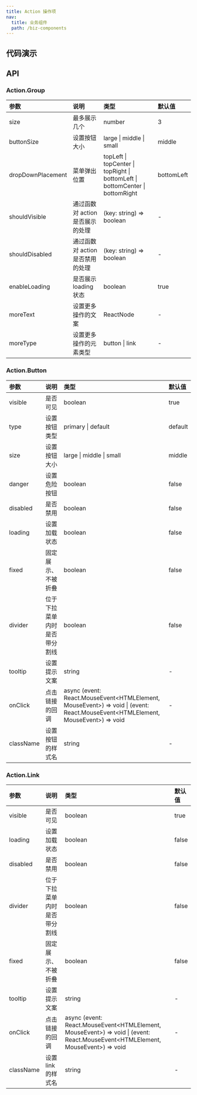 ```yaml
---
title: Action 操作项
nav:
  title: 业务组件
  path: /biz-components
---
```


## 代码演示

<!-- prettier-ignore -->
<code src="./demo/button.tsx" title="Action.Button"></code>
<code src="./demo/link.tsx" title="Action.Link"></code>
<code src="./demo/loading.tsx" title="loading 状态"></code>
<code src="./demo/more-text.tsx" title="自定义更多操作"></code>
<code src="./demo/with-tooltip-popconfirm.tsx" title="带 Tooltip 和 Popconfirm"></code>
<code src="./demo/fixed.tsx" title="固定展示、不被折叠的 Action"></code>
<code src="./demo/group-control.tsx" title="整体控制状态"></code>
<code src="./demo/children-wrapper.tsx" title="子元素间接嵌套"></code>

## API

### Action.Group

| 参数 | 说明 | 类型 | 默认值 |
| :-- | :-- | :-- | :-- |
| size | 最多展示几个 | number | 3 |
| buttonSize | 设置按钮大小 | large \| middle \| small | middle |
| dropDownPlacement | 菜单弹出位置 | topLeft \| topCenter \| topRight \| bottomLeft \| bottomCenter \| bottomRight | bottomLeft |
| shouldVisible | 通过函数对 action 是否展示的处理 | (key: string) => boolean | - |
| shouldDisabled | 通过函数对 action 是否禁用的处理 | (key: string) => boolean | - |
| enableLoading | 是否展示 loading 状态 | boolean | true |
| moreText | 设置更多操作的文案 | ReactNode | - |
| moreType | 设置更多操作的元素类型 | button \| link | - |

### Action.Button

| 参数 | 说明 | 类型 | 默认值 |
| :-- | :-- | :-- | :-- |
| visible | 是否可见 | boolean | true |
| type | 设置按钮类型 | primary \| default | default |
| size | 设置按钮大小 | large \| middle \| small | middle |
| danger | 设置危险按钮 | boolean | false |
| disabled | 是否禁用 | boolean | false |
| loading | 设置加载状态 | boolean | false |
| fixed | 固定展示、不被折叠 | boolean | false |
| divider | 位于下拉菜单内时是否带分割线 | boolean | false |
| tooltip | 设置提示文案 | string | - |
| onClick | 点击链接的回调 | async (event: React.MouseEvent<HTMLElement, MouseEvent>) => void \| (event: React.MouseEvent<HTMLElement, MouseEvent>) => void | - |
| className | 设置按钮的样式名 | string | - |

### Action.Link

| 参数 | 说明 | 类型 | 默认值 |
| :-- | :-- | :-- | :-- |
| visible | 是否可见 | boolean | true |
| loading | 设置加载状态 | boolean | false |
| disabled | 是否禁用 | boolean | false |
| divider | 位于下拉菜单内时是否带分割线 | boolean | false |
| fixed | 固定展示、不被折叠 | boolean | false |
| tooltip | 设置提示文案 | string | - |
| onClick | 点击链接的回调 | async (event: React.MouseEvent<HTMLElement, MouseEvent>) => void \| (event: React.MouseEvent<HTMLElement, MouseEvent>) => void | - |
| className | 设置 link 的样式名 | string | - |
